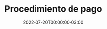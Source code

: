 ---
title: "Procedimiento de pago"
date: 2022-07-20T00:00:00-03:00
lastmod: 2022-07-20T00:00:00-03:00
weight: 1
draft: false
keywords: ["boletas", "honorario", "pago","contabilidad"]
mantained_by:
    - katherine.guevara
---